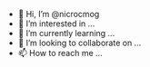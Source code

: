 - 👋 Hi, I’m @nicrocmog
- 👀 I’m interested in ...
- 🌱 I’m currently learning ...
- 💞️ I’m looking to collaborate on ...
- 📫 How to reach me ...

<!---
nicrocmog/nicrocmog is a ✨ special ✨ repository because its `README.md` (this file) appears on your GitHub profile.
You can click the Preview link to take a look at your changes.
--->
